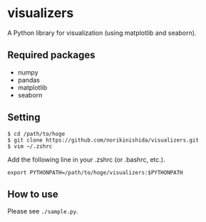 # visualizers

A Python library for visualization (using matplotlib and seaborn).

## Required packages ##

- numpy
- pandas
- matplotlib
- seaborn

## Setting ##

```
$ cd /path/to/hoge
$ git clone https://github.com/norikinishida/visualizers.git
$ vim ~/.zshrc
```

Add the following line in your .zshrc (or .bashrc, etc.).

```
export PYTHONPATH=/path/to/hoge/visualizers:$PYTHONPATH
```

## How to use ##

Please see ```./sample.py```.
